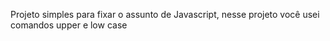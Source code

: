 Projeto simples para fixar o assunto de Javascript,
nesse projeto você usei comandos upper e low case
